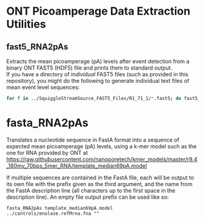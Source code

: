 # ONT Picoamperage Data Extraction Utilities 

## fast5_RNA2pAs
Extracts the mean picoamperage (pA) levels after event detection from a binary ONT FAST5 (HDF5) file and prints them to standard output.  
If you have a directory of *individual* FAST5 files (such as provided in this repository), you might do the following to generate individual 
text files of mean event level sequences:

```bash
for f in ../SquiggleStreamSource_FAST5_Files/R1_71_1/*.fast5; do fast5_RNA2pAs $f > ${f/fast5/event_means.txt}; done
```

# fasta_RNA2pAs
Translates a nucleotide sequence in FastA format into a sequence of expected mean picoamperage (pA) levels, using a k-mer model such as the one 
for RNA provided by ONT at https://raw.githubusercontent.com/nanoporetech/kmer_models/master/r9.4_180mv_70bps_5mer_RNA/template_median69pA.model

If multiple sequences are contained in the FastA file, each will be output to its own file with the prefix given as the third argument, and the 
name from the FastA description line (all characters up to the first space in the description line). An empty file output prefix can be used like so:

```shell
fasta_RNA2pAs template_median69pA.model ../controls/enolase.refMrna.fna ""
```
